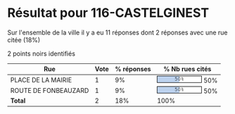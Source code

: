# Résultat pour 116-CASTELGINEST

Sur l'ensemble de la ville il y a eu 11 réponses dont 2 réponses avec une rue citée (18%)

2 points noirs identifiés

| Rue | Vote | % réponses | % Nb rues cités|
|-----|------|------------|----------------|
| PLACE DE LA MAIRIE | 1 | 9% | <img src="../../img/bar_50.gif" />&nbsp;50%|
| ROUTE DE FONBEAUZARD | 1 | 9% | <img src="../../img/bar_50.gif" />&nbsp;50%|
| **Total** | 2 | 18% | 100%|
